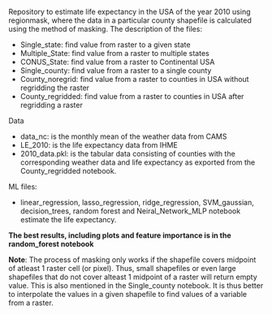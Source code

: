 Repository to estimate life expectancy in the USA of the year 2010 using regionmask, where the data in a particular county shapefile is calculated using the method of masking. The description of the files:
- Single_state: find value from raster to a given state
- Multiple_State: find value from a raster to multiple states
- CONUS_State: find value from a raster to Continental USA
- Single_county: find value from a raster to a single county
- County_noregrid: find value from a raster to counties in USA without regridding the raster
- County_regridded: find value from a raster to counties in USA after regridding a raster

Data
- data_nc: is the monthly mean of the weather data from CAMS
- LE_2010: is the life expectancy data from IHME
- 2010_data.pkl: is the tabular data consisting of counties with the corresponding weather data and life expectancy as exported from the County_regridded notebook.

ML files:
- linear_regression, lasso_regression, ridge_regression, SVM_gaussian, decision_trees, random forest and Neiral_Network_MLP notebook estimate the life expectancy.

**The best results, including plots and feature importance is in the random_forest notebook**

**Note**: The process of masking only works if the shapefile covers midpoint of atleast 1 raster cell (or pixel). Thus, small shapefiles or even large shapefiles that do not cover alteast 1 midpoint of a raster will return empty value. This is also mentioned in the Single_county notebook. It is thus better to interpolate the values in a given shapefile to find values of a variable from a raster. 
